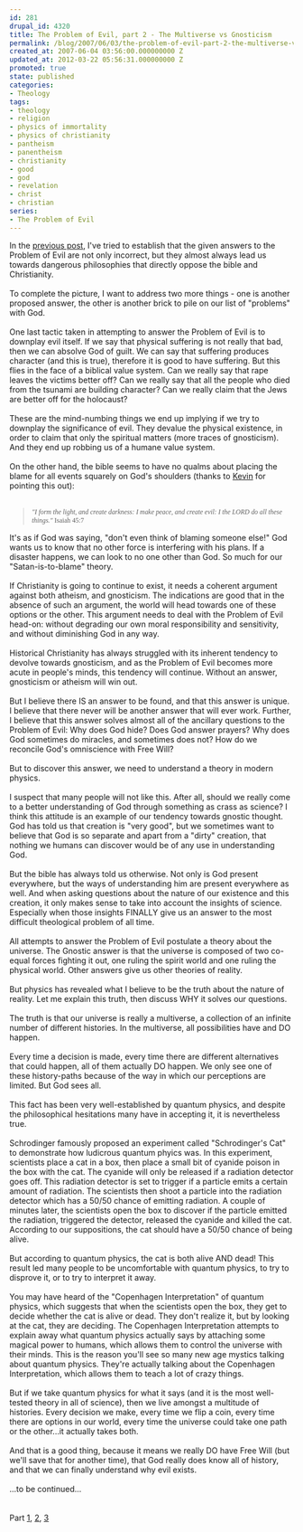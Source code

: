 ```yaml
---
id: 281
drupal_id: 4320
title: The Problem of Evil, part 2 - The Multiverse vs Gnosticism
permalink: /blog/2007/06/03/the-problem-of-evil-part-2-the-multiverse-vs-gnosticism
created_at: 2007-06-04 03:56:00.000000000 Z
updated_at: 2012-03-22 05:56:31.000000000 Z
promoted: true
state: published
categories:
- Theology
tags:
- theology
- religion
- physics of immortality
- physics of christianity
- pantheism
- panentheism
- christianity
- good
- god
- revelation
- christ
- christian
series:
- The Problem of Evil
---
```

<div>In the <a href="/blog/2007/05/27/the-problem-of-evil-part-1-the-unanswered-question">previous post</a>, I've tried to establish that the given answers to the Problem of Evil are not only incorrect, but they almost always lead us towards dangerous philosophies that directly oppose the bible and Christianity.<br /><br />To complete the picture, I want to address two more things - one is another proposed answer, the other is another brick to pile on our list of "problems" with God.<br /><br />One last tactic taken in attempting to answer the Problem of Evil is to downplay evil itself. If we say that physical suffering is not really that bad, then we can absolve God of guilt. We can say that suffering produces character (and this is true), therefore it is good to have suffering. But this flies in the face of a biblical value system. Can we really say that rape leaves the victims better off? Can we really say that all the people who died from the tsunami are building character? Can we really claim that the Jews are better off for the holocaust?<br /><br />These are the mind-numbing things we end up implying if we try to downplay the significance of evil. They devalue the physical existence, in order to claim that only the spiritual matters (more traces of gnosticism). And they end up robbing us of a humane value system.<br /><br />On the other hand, the bible seems to have no qualms about placing the blame for all events squarely on God's shoulders (thanks to <a href="http://transmillennial.blogspot.com/">Kevin</a> for pointing this out):<br /><br /><blockquote><span style=";font-family:Verdana;font-size:85%;"  ><i>"I form the light, and create darkness: I make peace, and create evil: I the LORD do all these things." </i></span><span style=";font-family:Verdana;font-size:85%;"  >Isaiah 45:7</span><br /></blockquote>It's as if God was saying, "don't even think of blaming someone else!" God wants us to know that no other force is interfering with his plans. If a disaster happens, we can look to no one other than God. So much for our "Satan-is-to-blame" theory.<br /><br />If Christianity is going to continue to exist, it needs a coherent argument against both atheism, and gnosticism. The indications are good that in the absence of such an argument, the world will head towards one of these options or the other. This argument needs to deal with the Problem of Evil head-on: without degrading our own moral responsibility and sensitivity, and without diminishing God in any way.<br /><br />Historical Christianity has always struggled with its inherent tendency to devolve towards gnosticism, and as the Problem of Evil becomes more acute in people's minds, this tendency will continue. Without an answer, gnosticism or atheism will win out.<br /><br />But I believe there IS an answer to be found, and that this answer is unique. I believe that there never will be another answer that will ever work. Further, I believe that this answer solves almost all of the ancillary questions to the Problem of Evil: Why does God hide? Does God answer prayers? Why does God sometimes do miracles, and sometimes does not? How do we reconcile God's omniscience with Free Will?<br /><br />But to discover this answer, we need to understand a theory in modern physics.<br /><br />I suspect that many people will not like this. After all, should we really come to a better understanding of God through something as crass as science? I think this attitude is an example of our tendency towards gnostic thought. God has told us that creation is "very good", but we sometimes want to believe that God is so separate and apart from a "dirty" creation, that nothing we humans can discover would be of any use in understanding God.<br /><br />But the bible has always told us otherwise. Not only is God present everywhere, but the ways of understanding him are present everywhere as well. And when asking questions about the nature of our existence and this creation, it only makes sense to take into account the insights of science. Especially when those insights FINALLY give us an answer to the most difficult theological problem of all time.</div><br /><div>All attempts to answer the Problem of Evil postulate a theory about the universe. The Gnostic answer is that the universe is composed of two co-equal forces fighting it out, one ruling the spirit world and one ruling the physical world. Other answers give us other theories of reality.</div><br /><div>But physics has revealed what I believe to be the truth about the nature of reality. Let me explain this truth, then discuss WHY it solves our questions.</div><br /><div>The truth is that our universe is really a multiverse, a collection of an infinite number of different histories. In the multiverse, all possibilities have and DO happen.</div><br />Every time a decision is made, every time there are different alternatives that could happen, all of them actually DO happen. We only see one of these history-paths because of the way in which our perceptions are limited. But God sees all.<br /><br /><div>This fact has been very well-established by quantum physics, and despite the philosophical hesitations many have in accepting it, it is nevertheless true.<br /><br />Schrodinger famously proposed an experiment called "Schrodinger's Cat" to demonstrate how ludicrous quantum phyics was. In this experiment, scientists place a cat in a box, then place a small bit of cyanide poison in the box with the cat. The cyanide will only be released if a radiation detector goes off. This radiation detector is set to trigger if a particle emits a certain amount of radiation. The scientists then shoot a particle into the radiation detector which has a 50/50 chance of emitting radiation. A couple of minutes later, the scientists open the box to discover if the particle emitted the radiation, triggered the detector, released the cyanide and killed the cat. According to our suppositions, the cat should have a 50/50 chance of being alive.<br /><br />But according to quantum physics, the cat is both alive AND dead! This result led many people to be uncomfortable with quantum physics, to try to disprove it, or to try to interpret it away.<br /><br />You may have heard of the "Copenhagen Interpretation" of quantum physics, which suggests that when the scientists open the box, they get to decide whether the cat is alive or dead. They don't realize it, but by looking at the cat, they are deciding. The Copenhagen Interpretation attempts to explain away what quantum physics actually says by attaching some magical power to humans, which allows them to control the universe with their minds. This is the reason you'll see so many new age mystics talking about quantum physics. They're actually talking about the Copenhagen Interpretation, which allows them to teach a lot of crazy things.<br /><br />But if we take quantum physics for what it says (and it is the most well-tested theory in all of science), then we live amongst a multitude of histories. Every decision we make, every time we flip a coin, every time there are options in our world, every time the universe could take one path or the other...it actually takes both.<br /><br />And that is a good thing, because it means we really DO have Free Will (but we'll save that for another time), that God really does know all of history, and that we can finally understand why evil exists.<br /><br />...to be continued...</div><br /><br /><div>Part <a href="/blog/2007/05/27/the-problem-of-evil-part-1-the-unanswered-question">1</a>, <a href="/blog/2007/06/03/the-problem-of-evil-part-2-the-multiverse-vs-gnosticism">2</a>, <a href="/blog/2007/06/03/the-problem-of-evil-part-3-and-god-saw-the-multiverse-and-it-was-good">3</a></div>
